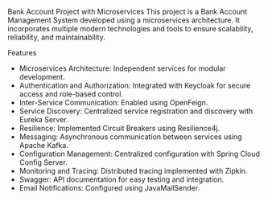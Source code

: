 Bank Account Project with Microservices
This project is a Bank Account Management System developed using a microservices architecture. It incorporates multiple modern technologies and tools to ensure scalability, reliability, and maintainability.

Features
* Microservices Architecture: Independent services for modular development.
* Authentication and Authorization: Integrated with Keycloak for secure access and role-based control.
* Inter-Service Communication: Enabled using OpenFeign.
* Service Discovery: Centralized service registration and discovery with Eureka Server.
* Resilience: Implemented Circuit Breakers using Resilience4j.
* Messaging: Asynchronous communication between services using Apache Kafka.
* Configuration Management: Centralized configuration with Spring Cloud Config Server.
* Monitoring and Tracing: Distributed tracing implemented with Zipkin.
* Swagger: API documentation for easy testing and integration.
* Email Notifications: Configured using JavaMailSender.
